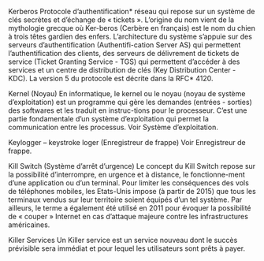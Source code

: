 Kerberos
Protocole d’authentification* réseau qui repose sur un système de clés secrètes et d’échange de « tickets ». L’origine du nom vient de la mythologie grecque où Ker-beros (Cerbère en français) est le nom du chien à trois têtes gardien des enfers. L’architecture du système s’appuie sur des serveurs d’authentification (Authentifi-cation Server AS) qui permettent l’authentification des clients, des serveurs de délivrement de tickets de service (Ticket Granting Service - TGS) qui permettent d’accéder à des services et un centre de distribution de clés (Key Distribution Center - KDC). La version 5 du protocole est décrite dans la RFC* 4120.

Kernel
(Noyau)
En informatique, le kernel ou le noyau (noyau de système d’exploitation) est un programme qui gère les demandes (entrées - sorties) des softwares et les traduit en instruc-tions pour le processeur. C’est une partie fondamentale d’un système d’exploitation qui permet la communication entre les processus. Voir Système d’exploitation.

Keylogger – keystroke loger
(Enregistreur de frappe)
Voir Enregistreur de frappe.

Kill Switch
(Système d’arrêt d’urgence)
Le concept du Kill Switch repose sur la possibilité d’interrompre, en urgence et à distance, le fonctionne-ment d’une application ou d’un terminal. Pour limiter les conséquences des vols de téléphones mobiles, les Etats-Unis impose (à partir de 2015) que tous les terminaux vendus sur leur territoire soient équipés d’un tel système. Par ailleurs, le terme a également été utilisé en 2011 pour évoquer la possibilité de « couper » Internet en cas d’attaque majeure contre les infrastructures américaines. 

Killer Services
Un Killer service est un service nouveau dont le succès prévisible sera immédiat et pour lequel les utilisateurs sont prêts à payer.
